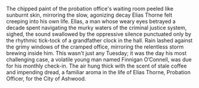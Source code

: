 The chipped paint of the probation office's waiting room peeled like sunburnt skin, mirroring the slow, agonizing decay Elias Thorne felt creeping into his own life.  Elias, a man whose weary eyes betrayed a decade spent navigating the murky waters of the criminal justice system, sighed, the sound swallowed by the oppressive silence punctuated only by the rhythmic tick-tock of a grandfather clock in the hall. Rain lashed against the grimy windows of the cramped office, mirroring the relentless storm brewing inside him.  This wasn't just any Tuesday; it was the day his most challenging case, a volatile young man named Finnigan O’Connell, was due for his monthly check-in.  The air hung thick with the scent of stale coffee and impending dread, a familiar aroma in the life of Elias Thorne, Probation Officer, for the City of Ashwood.

